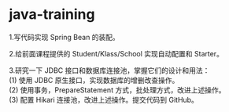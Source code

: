 # java-training

1.写代码实现 Spring Bean 的装配。

2.给前面课程提供的 Student/Klass/School 实现自动配置和 Starter。

3.研究一下 JDBC 接口和数据库连接池，掌握它们的设计和用法：  
(1) 使用 JDBC 原生接口，实现数据库的增删改查操作。   
(2) 使用事务，PrepareStatement 方式，批处理方式，改进上述操作。  
(3) 配置 Hikari 连接池，改进上述操作。提交代码到 GitHub。